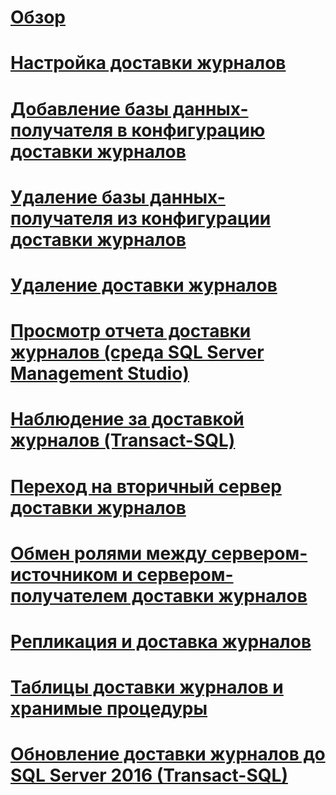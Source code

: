 # [Обзор](about-log-shipping-sql-server.md)  
# [Настройка доставки журналов](configure-log-shipping-sql-server.md)  
# [Добавление базы данных-получателя в конфигурацию доставки журналов](add-a-secondary-database-to-a-log-shipping-configuration-sql-server.md)  
# [Удаление базы данных-получателя из конфигурации доставки журналов](remove-a-secondary-database-from-a-log-shipping-configuration-sql-server.md)  
# [Удаление доставки журналов](remove-log-shipping-sql-server.md)  
# [Просмотр отчета доставки журналов (среда SQL Server Management Studio)](view-the-log-shipping-report-sql-server-management-studio.md)  
# [Наблюдение за доставкой журналов (Transact-SQL)](monitor-log-shipping-transact-sql.md)  
# [Переход на вторичный сервер доставки журналов](fail-over-to-a-log-shipping-secondary-sql-server.md)  
# [Обмен ролями между сервером-источником и сервером-получателем доставки журналов](change-roles-between-primary-and-secondary-log-shipping-servers-sql-server.md)  
# [Репликация и доставка журналов](log-shipping-and-replication-sql-server.md)  
# [Таблицы доставки журналов и хранимые процедуры](log-shipping-tables-and-stored-procedures.md)  
# [Обновление доставки журналов до SQL Server 2016 (Transact-SQL)](upgrading-log-shipping-to-sql-server-2016-transact-sql.md)  
